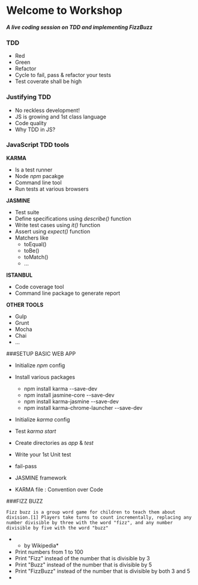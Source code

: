 # Welcome to Workshop
***A live coding session on TDD and implementing FizzBuzz***

### TDD
* Red
* Green
* Refactor
* Cycle to fail, pass & refactor your tests
* Test coverate shall be high

### Justifying TDD
* No reckless development!
* JS is growing and 1st class language
* Code quality
* Why TDD in JS?

### JavaScript TDD tools

**KARMA**
- Is a test runner
- Node *npm* pacakge
- Command line tool
- Run tests at various browsers

**JASMINE**
- Test suite
- Define specifications using *describe()* function
- Write test cases using *it()* function
- Assert using *expect()* function
- Matchers like 
  * toEqual()
  * toBe()
  * toMatch()
  * ...


**ISTANBUL**
- Code coverage tool
- Command line package to generate report

**OTHER TOOLS**
- Gulp
- Grunt
- Mocha
- Chai
- ...

###SETUP BASIC WEB APP
* Initialize *npm* config
* Install various packages
  * npm install karma --save-dev
  * npm install jasmine-core --save-dev
  * npm install karma-jasmine --save-dev
  * npm install karma-chrome-launcher --save-dev
  
* Initialize *karma* config
* Test *karma start*
* Create directories as *app* & *test*
* Write your 1st Unit test
* fail-pass
* JASMINE framework
* KARMA file : Convention over Code

###FIZZ BUZZ

```Fizz buzz is a group word game for children to teach them about division.[1] Players take turns to count incrementally, replacing any number divisible by three with the word "fizz", and any number divisible by five with the word "buzz"```
* - by Wikipedia*
* Print numbers from 1 to 100
* Print "Fizz" instead of the number that is divisible by 3
* Print "Buzz" instead of the number that is divisible by 5
* Print "FizzBuzz" instead of the number that is divisible by both 3 and 5
* 



